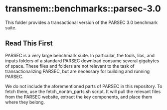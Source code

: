 transmem::benchmarks::parsec-3.0
=====

This folder provides a transactional version of the PARSEC 3.0 benchmark
suite.

Read This First
-----

PARSEC is a very large benchmark suite.  In particular, the tools, libs, and
inputs folders of a standard PARSEC download consume several gigabytes of
space.  These files and folders are not relevant to the task of
transactionalizing PARSEC, but are necessary for building and running PARSEC.

We do not include the aforementioned parts of PARSEC in this repository.  To
fetch them, use the fetch_nontm_parts.sh script.  It will pull the relevant
files from the PARSEC website, extract the key components, and place them
where they belong.
